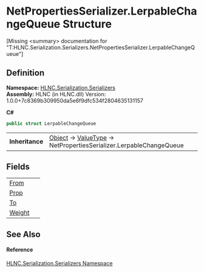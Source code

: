 # NetPropertiesSerializer.LerpableChangeQueue Structure


\[Missing &lt;summary&gt; documentation for "T:HLNC.Serialization.Serializers.NetPropertiesSerializer.LerpableChangeQueue"\]



## Definition
**Namespace:** <a href="N_HLNC_Serialization_Serializers">HLNC.Serialization.Serializers</a>  
**Assembly:** HLNC (in HLNC.dll) Version: 1.0.0+7c8369b309950da5e6f9dfc534f2804635131157

**C#**
``` C#
public struct LerpableChangeQueue
```

<table><tr><td><strong>Inheritance</strong></td><td><a href="https://learn.microsoft.com/dotnet/api/system.object" target="_blank" rel="noopener noreferrer">Object</a>  →  <a href="https://learn.microsoft.com/dotnet/api/system.valuetype" target="_blank" rel="noopener noreferrer">ValueType</a>  →  NetPropertiesSerializer.LerpableChangeQueue</td></tr>
</table>



## Fields
<table>
<tr>
<td><a href="F_HLNC_Serialization_Serializers_NetPropertiesSerializer_LerpableChangeQueue_From">From</a></td>
<td> </td></tr>
<tr>
<td><a href="F_HLNC_Serialization_Serializers_NetPropertiesSerializer_LerpableChangeQueue_Prop">Prop</a></td>
<td> </td></tr>
<tr>
<td><a href="F_HLNC_Serialization_Serializers_NetPropertiesSerializer_LerpableChangeQueue_To">To</a></td>
<td> </td></tr>
<tr>
<td><a href="F_HLNC_Serialization_Serializers_NetPropertiesSerializer_LerpableChangeQueue_Weight">Weight</a></td>
<td> </td></tr>
</table>

## See Also


#### Reference
<a href="N_HLNC_Serialization_Serializers">HLNC.Serialization.Serializers Namespace</a>  
